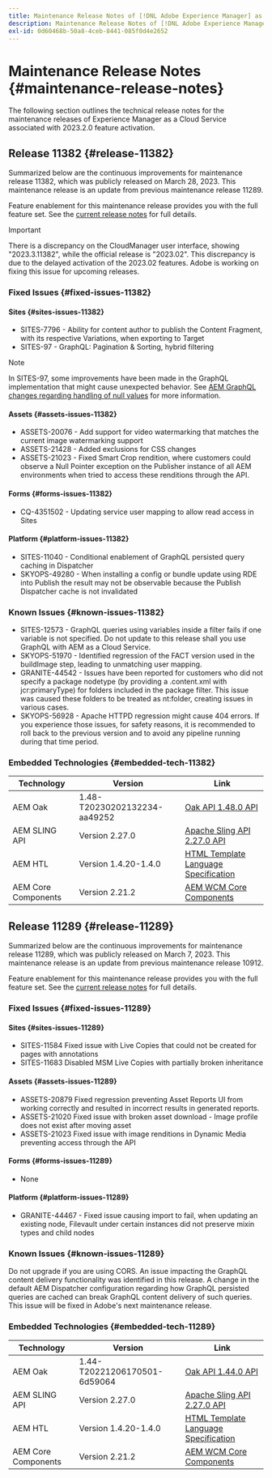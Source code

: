 ```yaml
---
title: Maintenance Release Notes of [!DNL Adobe Experience Manager] as a Cloud Service associated with 2023.2.0 feature activation.
description: Maintenance Release Notes of [!DNL Adobe Experience Manager] as a Cloud Service associated with 2023.2.0 feature activation.
exl-id: 0d60468b-50a8-4ceb-8441-085f0d4e2652
---
```

# Maintenance Release Notes {#maintenance-release-notes}

The following section outlines the technical release notes for the maintenance releases of Experience Manager as a Cloud Service associated with 2023.2.0 feature activation.

## Release 11382 {#release-11382}
 
Summarized below are the continuous improvements for maintenance release 11382, which was publicly released on March 28, 2023. This maintenance release is an update from previous maintenance release 11289.

Feature enablement for this maintenance release provides you with the full feature set. See the [current release notes](/help/release-notes/release-notes-cloud/release-notes-current.md) for full details.

>[!IMPORTANT]
>
> There is a discrepancy on the CloudManager user interface, showing "2023.3.11382", while the official release is "2023.02". This discrepancy is due to the delayed activation of the 2023.02 features.
> Adobe is working on fixing this issue for upcoming releases.

### Fixed Issues {#fixed-issues-11382}

#### Sites {#sites-issues-11382}

- SITES-7796 - Ability for content author to publish the Content Fragment, with its respective Variations, when exporting to Target
- SITES-97 - GraphQL: Pagination & Sorting, hybrid filtering

>[!NOTE]
>
> In SITES-97, some improvements have been made in the GraphQL implementation that might cause unexpected behavior. See [AEM GraphQL changes regarding handling of null values](https://experienceleague.adobe.com/docs/experience-cloud-kcs/kbarticles/KA-21792.html) for more information.

#### Assets {#assets-issues-11382}

- ASSETS-20076 - Add support for video watermarking that matches the current image watermarking support
- ASSETS-21428 - Added exclusions for CSS changes
- ASSETS-21023 - Fixed Smart Crop rendition, where customers could observe a Null Pointer exception on the Publisher instance of all AEM environments when  tried to access these renditions through the API.

#### Forms {#forms-issues-11382}

- CQ-4351502 - Updating service user mapping to allow read access in Sites

#### Platform {#platform-issues-11382}

- SITES-11040 - Conditional enablement of GraphQL persisted query caching in Dispatcher
- SKYOPS-49280 - When installing a config or bundle update using RDE into Publish the result may not be observable because the Publish Dispatcher cache is not invalidated

### Known Issues {#known-issues-11382}

- SITES-12573 - GraphQL queries using variables inside a filter fails if one variable is not specified. Do not update to this release shall you use GraphQL with AEM as a Cloud Service.
- SKYOPS-51970 - Identified regression of the FACT version used in the buildImage step, leading to unmatching user mapping.
- GRANITE-44542 - Issues have been reported for customers who did not specify a package nodetype (by providing a .content.xml with jcr:primaryType) for folders included in the package filter. This issue was caused these folders to be treated as nt:folder, creating issues in various cases.
- SKYOPS-56928 - Apache HTTPD regression might cause 404 errors. If you experience those issues, for safety reasons, it is recommended to roll back to the previous version and to avoid any pipeline running during that time period.

### Embedded Technologies {#embedded-tech-11382}

|Technology|Version|Link|
|---|---|---|
|AEM Oak |1.48-T20230202132234-aa49252 |[Oak API 1.48.0 API](https://www.javadoc.io/doc/org.apache.jackrabbit/oak-api/1.48.0/index.html)| 
|AEM SLING API |Version 2.27.0 |[Apache Sling API 2.27.0 API](https://www.javadoc.io/doc/org.apache.sling/org.apache.sling.api/latest/index.html)|
|AEM HTL|Version 1.4.20-1.4.0 |[HTML Template Language Specification](https://github.com/adobe/htl-spec)|
|AEM Core Components|Version 2.21.2|[AEM WCM Core Components](https://github.com/adobe/aem-core-wcm-components)|

## Release 11289 {#release-11289}
 
Summarized below are the continuous improvements for maintenance release 11289, which was publicly released on March 7, 2023. This maintenance release is an update from previous maintenance release 10912.

Feature enablement for this maintenance release provides you with the full feature set. See the [current release notes](/help/release-notes/release-notes-cloud/release-notes-current.md) for full details.

### Fixed Issues {#fixed-issues-11289}

#### Sites {#sites-issues-11289}

- SITES-11584 Fixed issue with Live Copies that could not be created for pages with annotations
- SITES-11683 Disabled MSM Live Copies with partially broken inheritance

#### Assets {#assets-issues-11289}

- ASSETS-20879 Fixed regression preventing Asset Reports UI from working correctly and resulted in incorrect results in generated reports.
- ASSETS-21020 Fixed issue with broken asset download - Image profile does not exist after moving asset
- ASSETS-21023 Fixed issue with image renditions in Dynamic Media preventing access through the API

#### Forms {#forms-issues-11289}

- None

#### Platform {#platform-issues-11289}

- GRANITE-44467 - Fixed issue causing import to fail, when updating an existing node, Filevault under certain instances did not preserve mixin types and child nodes

### Known Issues {#known-issues-11289}

Do not upgrade if you are using CORS. An issue impacting the GraphQL content delivery functionality was identified in this release. A change in the default AEM Dispatcher configuration regarding how GraphQL persisted queries are cached can break GraphQL content delivery of such queries. This issue will be fixed in Adobe's next maintenance release.

### Embedded Technologies {#embedded-tech-11289}

|Technology|Version|Link|
|---|---|---|
|AEM Oak |1.44-T20221206170501-6d59064 |[Oak API 1.44.0 API](https://www.javadoc.io/doc/org.apache.jackrabbit/oak-api/1.44.0/index.html)| 
|AEM SLING API |Version 2.27.0 |[Apache Sling API 2.27.0 API](https://www.javadoc.io/doc/org.apache.sling/org.apache.sling.api/latest/index.html)|
|AEM HTL|Version 1.4.20-1.4.0 |[HTML Template Language Specification](https://github.com/adobe/htl-spec)|
|AEM Core Components|Version 2.21.2|[AEM WCM Core Components](https://github.com/adobe/aem-core-wcm-components)|

